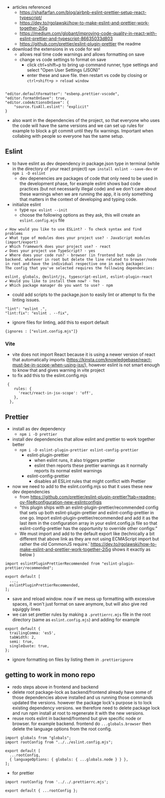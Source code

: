 - articles referenced
	- https://shaifarfan.com/blog/airbnb-eslint-prettier-setup-react-typescript/
	- https://dev.to/rgolawski/how-to-make-eslint-and-prettier-work-together-2i5g
	- https://medium.com/globant/improving-code-quality-in-react-with-eslint-prettier-and-typescript-86635033d803
	- https://github.com/prettier/eslint-plugin-prettier the readme
- download the extensions in vs code for wsl
	- allows real time code warnings and allows formatting on save
	- change vs code settings to format on save
		- click ctrl+shift+p to bring up command runner, type settings and select "Open User Settings (JSON)"
		- enter these and save file. then restart vs code by closing or `ctrl+shift+p > reload window`
```

"editor.defaultFormatter": "esbenp.prettier-vscode",
"editor.formatOnSave": true,
"editor.codeActionsOnSave": {
	"source.fixAll.eslint": "explicit"
}
```

- also want in the dependencies of the project, so that everyone who uses the code will have the same versions and we can set up rules for example to block a git commit until they fix warnings. Important when collabing with people so everyone has the same setup.
## Eslint
- to have eslint as dev dependency in package.json type in terminal (while in the directory of your react project) `npm install eslint --save-dev` or `npm i -D eslint` 
	- dev depenencies are packages of code that only need to be used in the development phase, for example eslint shows bad code practices (but not necessarily illegal code) and we don't care about these warnings when we are running the app, it is only something that matters in the context of developing and typing code.
- initialize eslint
	- type `npx eslint --init`
	- choose the following options as they ask, this will create an `eslint.config.mjs` file
```
✔ How would you like to use ESLint? · To check syntax and find problems
✔ What type of modules does your project use? · JavaScript modules (import/export)
✔ Which framework does your project use? · react
✔ Does your project use TypeScript? · yes
✔ Where does your code run? · browser (in frontend but node in backend. whatever in root but delete the line related to browser/node in root and have the individual respective one in each package)
The config that you've selected requires the following dependencies:

eslint, globals, @eslint/js, typescript-eslint, eslint-plugin-react
✔ Would you like to install them now? · Yes
✔ Which package manager do you want to use? · npm
```
- could add scripts to the package.json to easily lint or attempt to fix the linting issues.
```
"lint": "eslint .", 
"lint:fix": "eslint . --fix",
```

- ignore files for linting, add this to export default
```
{ignores : ["eslint.config.mjs"]}
```

### Vite
- vite does not import React because it is using a newer version of react that automatically imports (https://kinsta.com/knowledgebase/react-must-be-in-scope-when-using-jsx/), however eslint is not smart enough to know that and gives warning in vite project
- to fix add this to the eslint.config.mjs
```
 {
    rules: {
      'react/react-in-jsx-scope': 'off',
    },
  },
```
## Prettier
- install as dev dependency
	- `npm i -D prettier`
- install dev dependencies that allow eslint and prettier to work together better
	- `npm i -D eslint-plugin-prettier eslint-config-prettier`
		- eslint-plugin-prettier
			- when eslint runs, it also triggers prettier
			- eslint then reports these prettier warnings as it normally reports its normal eslint warnings
		- eslint-config-prettier
			- disables all ESLint rules that might conflict with Prettier
- now we need to add to the eslint.config.mjs so that it uses these new dev dependencies
	- from https://github.com/prettier/eslint-plugin-prettier?tab=readme-ov-file#configuration-new-eslintconfigjs
	- "this plugin ships with an eslint-plugin-prettier/recommended config that sets up both eslint-plugin-prettier and eslint-config-prettier in one go. Import eslint-plugin-prettier/recommended and add it as the last item in the configuration array in your eslint.config.js file so that eslint-config-prettier has the opportunity to override other configs:"
	- We must import and add to the default export like (technically a bit different that above link as they are not using ECMAScript import but rather the old CommonJS require.' https://dev.to/rgolawski/how-to-make-eslint-and-prettier-work-together-2i5g shows it exactly as below )
```
import eslintPluginPrettierRecommended from "eslint-plugin-prettier/recommended";

export default [
  ...,
  eslintPluginPrettierRecommended,
];
```
- save and reload window. now if we mess up formatting with excessive spaces, it won't just format on save anymore, but will also give red squiggly lines
- we can set prettier rules by making a `.prettierrc.mjs` file in the root directory (same as `eslint.config.mjs`) and adding for example
```
export default {
  trailingComma: 'es5',
  tabWidth: 2,
  semi: true,
  singleQuote: true,
};
```

- ignore formatting on files by listing them in `.prettierignore`

## getting to work in mono repo
- redo steps above in frontend and backend
- delete root package-lock as backend/frontend already have some of those dependencies above installed and us running those commands updated the versions. however the package lock's purpose is to lock existing dependency versions. we therefore need to delete package lock and run npm install at root to regenerate it with the new versions.
-  reuse roots eslint in backend/frontend but give specific node or browser. for example backend. frontend do `...globals.browser` then delete the language options from the root config.
```
import globals from "globals";
import rootConfig from "../../eslint.config.mjs";

export default [
  ...rootConfig,
  { languageOptions: { globals: { ...globals.node } } },
];
```
- for prettier
```
import rootConfig from '../../.prettierrc.mjs';

export default { ...rootConfig };
```
